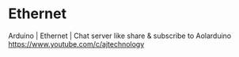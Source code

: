 # Ethernet
Arduino | Ethernet | Chat server
like share & subscribe to Aolarduino
https://www.youtube.com/c/ajtechnology

